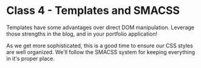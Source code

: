 # Class 4 - Templates and SMACSS

Templates have some advantages over direct DOM manipulation. Leverage those strengths in the blog, and in your portfolio application!

As we get more sophisticated, this is a good time to ensure our CSS styles are well organized. We'll follow the SMACSS system for keeping everything in it's proper place. 

